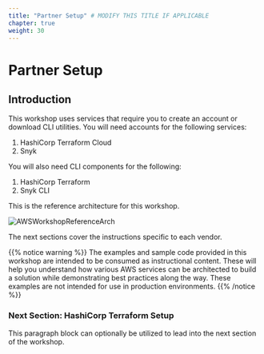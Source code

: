 ```yaml
---
title: "Partner Setup" # MODIFY THIS TITLE IF APPLICABLE
chapter: true
weight: 30
---
```


# Partner Setup <!-- MODIFY THIS HEADING -->

## Introduction <!-- MODIFY THIS SUBHEADING -->

This workshop uses services that require you to create an account or download CLI utilities.  You will need accounts for the following services:

1. HashiCorp Terraform Cloud
1. Snyk

You will also need CLI components for the following:

1. HashiCorp Terraform
1. Snyk CLI

This is the reference architecture for this workshop.

![AWSWorkshopReferenceArch](/images/aws-terraform-snyk-arch.png)

The next sections cover the instructions specific to each vendor.

{{% notice warning %}}
The examples and sample code provided in this workshop are intended to be consumed as instructional content. These will help you understand how various AWS services can be architected to build a solution while demonstrating best practices along the way. These examples are not intended for use in production environments.
{{% /notice %}}

### Next Section:  HashiCorp Terraform Setup <!-- MODIFY THIS HEADING -->
This paragraph block can optionally be utilized to lead into the next section of the workshop.